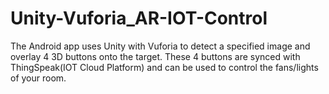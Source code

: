# Unity-Vuforia_AR-IOT-Control
The Android app uses Unity with Vuforia to detect a specified image and overlay 4 3D buttons onto the target.
These 4 buttons are synced with ThingSpeak(IOT Cloud Platform) and can be used to control the fans/lights of your room.
